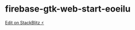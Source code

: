 # firebase-gtk-web-start-eoeilu

[Edit on StackBlitz ⚡️](https://stackblitz.com/edit/firebase-gtk-web-start-eoeilu)